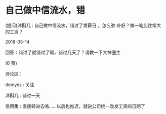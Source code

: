 # 自己做中信流水，错

(提问)沐斟几 : 自己做中信流水，错过了发薪日 ，怎么弥 补好？做一笔比往常大的工资？

2018-05-14

回答：错过了就错过了啊，错过几天了？请教一下大神圈主

(0 赞)

评论区：

deniyes : 关注

沐斟几 : 错过一天

信用集 : 直接转进去咯……以后也推迟，就说公司统一改发工资的日期了